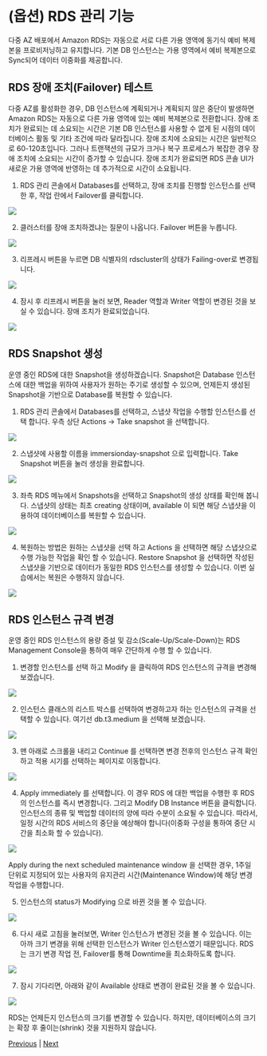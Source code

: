 # (옵션) RDS 관리 기능

다중 AZ 배포에서 Amazon RDS는 자동으로 서로 다른 가용 영역에 동기식 예비 복제본을 프로비저닝하고 유지합니다. 기본 DB 인스턴스는 가용 영역에서 예비 복제본으로 Sync되어 데이터 이중화를 제공합니다.

## RDS 장애 조치(Failover) 테스트
다중 AZ를 활성화한 경우, DB 인스턴스에 계획되거나 계획되지 않은 중단이 발생하면 Amazon RDS는 자동으로 다른 가용 영역에 있는 예비 복제본으로 전환합니다. 장애 조치가 완료되는 데 소요되는 시간은 기본 DB 인스턴스를 사용할 수 없게 된 시점의 데이터베이스 활동 및 기타 조건에 따라 달라집니다. 장애 조치에 소요되는 시간은 일반적으로 60-120초입니다. 그러나 트랜잭션의 규모가 크거나 복구 프로세스가 복잡한 경우 장애 조치에 소요되는 시간이 증가할 수 있습니다. 장애 조치가 완료되면 RDS 콘솔 UI가 새로운 가용 영역에 반영하는 데 추가적으로 시간이 소요됩니다.

1. RDS 관리 콘솔에서 Databases를 선택하고, 장애 조치를 진행할 인스턴스를 선택한 후, 작업 란에서 Failover를 클릭합니다.

![](../images/gid-rds-50.png)

2. 클러스터를 장애 조치하겠냐는 질문이 나옵니다. Failover 버튼을 누릅니다.

![](../images/gid-rds-51.png)

3. 리프레시 버튼을 누르면 DB 식별자의 rdscluster의 상태가 Failing-over로 변경됩니다.

![](../images/gid-rds-51-1.png)

4. 잠시 후 리프레시 버튼을 눌러 보면, Reader 역할과 Writer 역할이 변경된 것을 보실 수 있습니다. 장애 조치가 완료되었습니다.

![](../images/gid-rds-51-2.png)

## RDS Snapshot 생성

운영 중인 RDS에 대한 Snapshot을 생성하겠습니다. Snapshot은 Database 인스턴스에 대한 백업을 위하여 사용자가 원하는 주기로 생성할 수 있으며, 언제든지 생성된 Snapshot을 기반으로 Database를 복원할 수 있습니다.

1. RDS 관리 콘솔에서 Databases를 선택하고, 스냅샷 작업을 수행할 인스턴스를 선택 합니다. 우측 상단 Actions -> Take snapshot 을 선택합니다.

![](../images/gid-rds-51-3.png)

2. 스냅샷에 사용할 이름을 immersionday-snapshot 으로 입력합니다. Take Snapshot 버튼을 눌러 생성을 완료합니다.

![](../images/gid-rds-52.png)

3. 좌측 RDS 메뉴에서 Snapshots을 선택하고 Snapshot의 생성 상태를 확인해 봅니다. 스냅샷의 상태는 최초 creating 상태이며, available 이 되면 해당 스냅샷을 이용하여 데이터베이스를 복원할 수 있습니다.

![](../images/gid-rds-53.png)

4. 복원하는 방법은 원하는 스냅샷을 선택 하고 Actions 을 선택하면 해당 스냅샷으로 수행 가능한 작업을 확인 할 수 있습니다. Restore Snapshot 을 선택하면 작성된 스냅샷을 기반으로 데이터가 동일한 RDS 인스턴스를 생성할 수 있습니다. 이번 실습에서는 복원은 수행하지 않습니다.

![](../images/gid-rds-54.png)

## RDS 인스턴스 규격 변경

운영 중인 RDS 인스턴스의 용량 증설 및 감소(Scale-Up/Scale-Down)는 RDS Management Console을 통하여 매우 간단하게 수행 할 수 있습니다.

1. 변경할 인스턴스를 선택 하고 Modify 을 클릭하여 RDS 인스턴스의 규격을 변경해 보겠습니다.

![](../images/gid-rds-55.png)

2. 인스턴스 클래스의 리스트 박스를 선택하여 변경하고자 하는 인스턴스의 규격을 선택할 수 있습니다. 여기선 db.t3.medium 을 선택해 보겠습니다.

![](../images/gid-rds-56.png)

3. 맨 아래로 스크롤을 내리고 Continue 를 선택하면 변경 전후의 인스턴스 규격 확인하고 적용 시기를 선택하는 페이지로 이동합니다.

![](../images/gid-rds-57.png)

4. Apply immediately 를 선택합니다. 이 경우 RDS 에 대한 백업을 수행한 후 RDS의 인스턴스를 즉시 변경합니다. 그리고 Modify DB Instance 버튼을 클릭합니다. 인스턴스의 종류 및 백업할 데이터의 양에 따라 수분이 소요될 수 있습니다. 따라서, 일정 시간의 RDS 서비스의 중단을 예상해야 합니다(이중화 구성을 통하여 중단 시간을 최소화 할 수 있습니다).

![](../images/gid-rds-58.png)

Apply during the next scheduled maintenance window 을 선택한 경우, 1주일 단위로 지정되어 있는 사용자의 유지관리 시간(Maintenance Window)에 해당 변경 작업을 수행합니다.

5. 인스턴스의 status가 Modifying 으로 바뀐 것을 볼 수 있습니다.

![](../images/gid-rds-59.png)

6. 다시 새로 고침을 눌러보면, Writer 인스턴스가 변경된 것을 볼 수 있습니다. 이는 아까 크기 변경을 위해 선택한 인스턴스가 Writer 인스턴스였기 때문입니다. RDS는 크기 변경 작업 전, Failover를 통해 Downtime을 최소화하도록 합니다.

![](../images/gid-rds-60.png)

7. 잠시 기다리면, 아래와 같이 Available 상태로 변경이 완료된 것을 볼 수 있습니다.

![](../images/gid-rds-61.png)

RDS는 언제든지 인스턴스의 크기를 변경할 수 있습니다. 하지만, 데이터베이스의 크기는 확장 후 줄이는(shrink) 것을 지원하지 않습니다.

[Previous](./update-asg.md) | [Next](./challenge-aurora.md)
